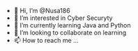 - 👋 Hi, I’m @Nusa186
- 👀 I’m interested in Cyber Securyty
- 🌱 I’m currently learning Java and Python
- 💞️ I’m looking to collaborate on learning
- 📫 How to reach me ...

<!---
Nusa186/Nusa186 is a ✨ special ✨ repository because its `README.md` (this file) appears on your GitHub profile.
You can click the Preview link to take a look at your changes.
--->
